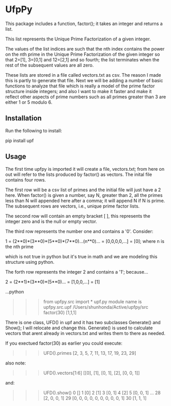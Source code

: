 # UfpPy 

This package includes a function, factor(); it takes an integer and returns a list. 

This list represents the Unique Prime Factorization of a given integer. 

The values of the list indices are such that the nth index contains the power on the nth prime in the Unique Prime Factorization of the given integer so that 2=[1], 3=[0,1] and 12=[2,1] and so fourth; the list terminates when the rest of the subsequent values are all zero. 

These lists are stored in a file called vectors.txt as csv. The reason I made this is partly to generate that file. Next we will be adding a number of basic functions to analyze that file which is really a model of the prime factor structure inside integers; and also I want to make it faster and make it reflect other aspects of prime numbers such as all primes greater than 3 are either 1 or 5 modulo 6.

## Installation 

Run the following to install: 

pip install upf

## Usage

The first time upfpy is imported it will create a file, vectors.txt; from here on out will refer to the lists produced by factor() as vectors. The inital file contains four rows. 

The first row will be a csv list of primes and the initial file will just have a 2 here. When factor() is given a number, say N, greater than 2, all the primes less than N will appended here after a comma; it will append N if N is prime. The subsequent rows are vectors, i.e., unique prime factor lists.

The second row will contain an empty bracket [ ], this represents the integer zero and is the null or empty vector.

The third row represents the number one and contains a '0'. Consider: 

1 = (2\*\*0)\*(3\*\*0)\*(5\*\*0)\*(7\*\*0)...(n\*\*0)... = [0,0,0,0,...] = [0]; where n is the nth prime 

which is not true in python but it's true in math and we are modeling this structure using python.

The forth row represents the integer 2 and contains a '1'; because... 

2 = (2\*\*1)\*(3\*\*0)\*(5\*\*0)... = [1,0,0,...] = [1]

...python
>>> from upfpy.src import *
upf.py module name is upfpy.src.upf
/Users/shunhonda/Active/upfpy/src
>>> factor(30)
[1,1,1]

There is one class, UFD() in upf and it has two subclasses Generate() and Show(); I will relocate and change this. Generate() is used to calculate vectors that arent already in vectors.txt and writes them to there as needed. 

If you exectued factor(30) as earlier you could execute:

>>> UFD().primes
[2, 3, 5, 7, 11, 13, 17, 19, 23, 29]

also note:

>>> UFD().vectors[1:6]
[[0], [1], [0, 1], [2], [0, 0, 1]]

and:

>>> UFD().show()
0 []
1 [0]
2 [1]
3 [0, 1]
4 [2]
5 [0, 0, 1]
...
28 [2, 0, 0, 1]
29 [0, 0, 0, 0, 0, 0, 0, 0, 0, 1]
30 [1, 1, 1]


